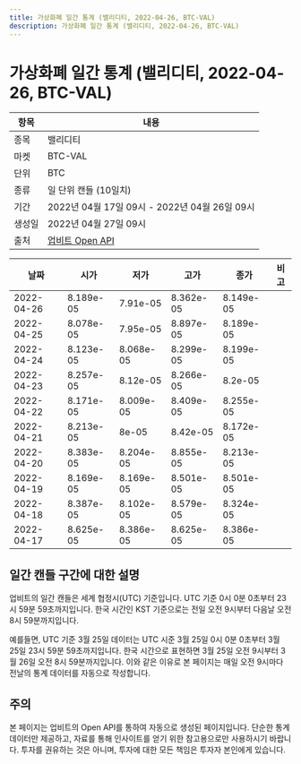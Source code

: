 ```yaml
---
title: 가상화폐 일간 통계 (밸리디티, 2022-04-26, BTC-VAL)
description: 가상화폐 일간 통계 (밸리디티, 2022-04-26, BTC-VAL)
---
```



가상화폐 일간 통계 (밸리디티, 2022-04-26, BTC-VAL)
===

|항목|내용|
|--|--|
|종목|밸리디티|
|마켓|BTC-VAL|
|단위|BTC|
|종류|일 단위 캔들 (10일치)|
|기간|2022년 04월 17일 09시 - 2022년 04월 26일 09시|
|생성일|2022년 04월 27일 09시|
|출처|[업비트 Open API](https://docs.upbit.com)|


|날짜|시가|저가|고가|종가|비고|
|--|--|--|--|--|--|
|2022-04-26|8.189e-05|7.91e-05|8.362e-05|8.149e-05|    |
|2022-04-25|8.078e-05|7.95e-05|8.897e-05|8.189e-05|    |
|2022-04-24|8.123e-05|8.068e-05|8.299e-05|8.199e-05|    |
|2022-04-23|8.257e-05|8.12e-05|8.266e-05|8.2e-05|    |
|2022-04-22|8.171e-05|8.009e-05|8.409e-05|8.255e-05|    |
|2022-04-21|8.213e-05|8e-05|8.42e-05|8.172e-05|    |
|2022-04-20|8.383e-05|8.204e-05|8.855e-05|8.213e-05|    |
|2022-04-19|8.169e-05|8.169e-05|8.501e-05|8.501e-05|    |
|2022-04-18|8.387e-05|8.102e-05|8.579e-05|8.324e-05|    |
|2022-04-17|8.625e-05|8.386e-05|8.625e-05|8.386e-05|    |


일간 캔들 구간에 대한 설명
---


업비트의 일간 캔들은 세계 협정시(UTC) 기준입니다. 
UTC 기준 0시 0분 0초부터 23시 59분 59초까지입니다. 
한국 시간인 KST 기준으로는 전일 오전 9시부터 다음날 오전 8시 59분까지입니다. 


예를들면, UTC 기준 3월 25일 데이터는 UTC 시준 3월 25일 0시 0분 0초부터 3월 25일 23시 59분 59초까지입니다. 
한국 시간으로 표현하면 3월 25일 오전 9시부터 3월 26일 오전 8시 59분까지입니다. 
이와 같은 이유로 본 페이지는 매일 오전 9시마다 전날의 통계 데이터를 자동으로 작성합니다. 


주의
---


본 페이지는 업비트의 Open API를 통하여 자동으로 생성된 페이지입니다. 
단순한 통계 데이터만 제공하고, 자료를 통해 인사이트를 얻기 위한 참고용으로만 사용하시기 바랍니다. 
투자를 권유하는 것은 아니며, 투자에 대한 모든 책임은 투자자 본인에게 있습니다. 
